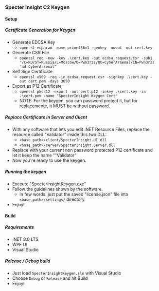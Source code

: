 ### Specter Insight C2 Keygen

#### Setup

##### Certificate Generation for Keygen

 - Generate EDCSA Key
	- `openssl ecparam -name prime256v1 -genkey -noout -out cert.key`
 - Generate CSR File
	- `openssl req -new -key .\cert.key -out ecdsa_request.csr -subj "/C=RU/ST=Russia/L=Moscow/O=Pwn3rzs/OU=CyberArsenal/CN=Pwn3rzs 'nd CyberArsenal"`
 - Self Sign Certificate
   - `openssl x509 -req -in ecdsa_request.csr -signkey .\cert.key -out cert.pem -days 3650`
 - Export as P12 Certificate
	- `openssl pkcs12 -export -out cert.p12 -inkey .\cert.key -in .\cert.pem -name "SpecterInsight Keygen Cert"`
	- NOTE: For the keygen, you can password protect it, but for replacemente, it MUST be without password.

##### Replace Certificate in Server and Client

 -  With any software that lets you edit .NET Resource Files, replace the resource called "Validator" inside this two DLL:
	- `<base_path>/client/SpecterInsight.UI.dll`
	- `<base_path>/server/SpecterInsight.Server.dll`
 - Replace with your current non password protected P12 certificate and let it keep the name ""Validator"
 - Now you're ready to use the keygen.

##### Running the keygen

 - Execute "SpecterInsightKeygen.exe"
 - Follow the guidelines shown by the software.
	- In few words: just put the saved "license.json" file into `<base_path>/settings/` directory.
 - Enjoy!

#### Build
 
##### Requirements
 - .NET 8.0 LTS
 - WPF UI 
 - Visual Studio

##### Release / Debug build

 - Just load `SpecterInsightKeygen.sln` with Visual Studio
 - Choose `Debug` or `Release` and hit Build
 - Enjoy!